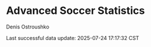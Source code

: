 # Advanced Soccer Statistics
Denis Ostroushko

<!-- gfm -->

Last successful data update: 2025-07-24 17:17:32 CST
